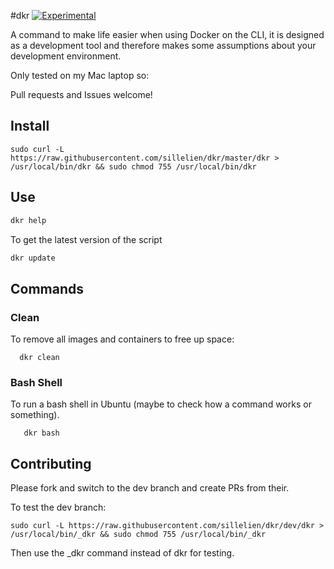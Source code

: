 #dkr [![Experimental](https://img.shields.io/badge/Status-Experimental_or_POC-red.svg?style=flat)](http://github.com/sillelien/dkr)

A command to make life easier when using Docker on the CLI, it is designed as a development tool and therefore makes some assumptions about your development environment.

Only tested on my Mac laptop so:

Pull requests and Issues welcome!

## Install
```
sudo curl -L https://raw.githubusercontent.com/sillelien/dkr/master/dkr > /usr/local/bin/dkr && sudo chmod 755 /usr/local/bin/dkr
```

## Use

```bash
dkr help
```

To get the latest version of the script

```bash
dkr update
```

##
## Commands

### Clean

To remove all images and containers to free up space:

```
  dkr clean
```  

### Bash Shell

To run a bash shell in Ubuntu (maybe to check how a command works or something).

```
   dkr bash
```   


## Contributing

Please fork and switch to the dev branch and create PRs from their.

To test the dev branch:

```
sudo curl -L https://raw.githubusercontent.com/sillelien/dkr/dev/dkr > /usr/local/bin/_dkr && sudo chmod 755 /usr/local/bin/_dkr
```

Then use the _dkr command instead of dkr for testing.

